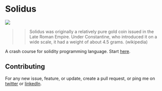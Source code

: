 # Solidus
![](https://upload.wikimedia.org/wikipedia/commons/4/4e/CONSTANTINUS_I_RIC_VII_48-651049.jpg)
>> Solidus was originally a relatively pure gold coin issued in the Late Roman Empire. Under Constantine, who introduced it on a wide scale, it had a weight of about 4.5 grams. (wikipedia)

A crash course for solidity programming language. Start [here]().

## Contributing
For any new issue, feature, or update, create a pull request, or ping me on [twitter](https://twitter.com/0x3bfc) or [linkedIn](https://www.linkedin.com/in/0x3bfc/).
